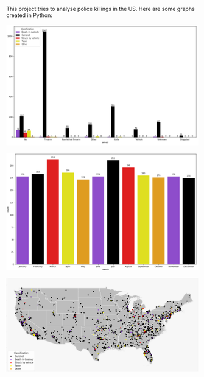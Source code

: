 This project tries to analyse police killings in the US.
Here are some graphs created in Python:<br/><br/>
![](Figure1.png)<br/><br/>
![](Figure2.png)<br/><br/>
![](Figure3.png)